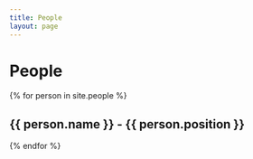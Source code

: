 ```yaml
---
title: People
layout: page
---
```


# People


{% for person in site.people %}
    <h2>{{ person.name }} - {{ person.position }}</h2>
{% endfor %}